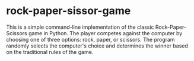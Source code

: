# rock-paper-sissor-game
This is a simple command-line implementation of the classic Rock-Paper-Scissors game in Python. The player competes against the computer by choosing one of three options: rock, paper, or scissors. The program randomly selects the computer's choice and determines the winner based on the traditional rules of the game.
